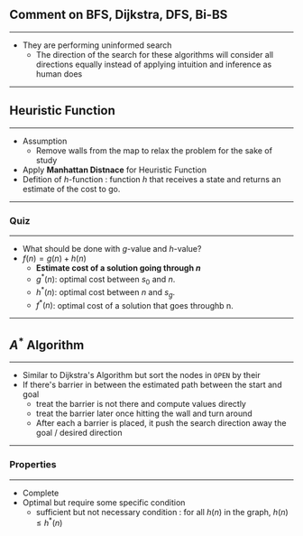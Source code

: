 ## Comment on BFS, Dijkstra, DFS, Bi-BS
---
- They are performing uninformed search
  - The direction of the search for these algorithms will consider all directions equally instead of applying intuition and inference as human does
---
## Heuristic Function
---
- Assumption
  - Remove walls from the map to relax the problem for the sake of study
- Apply **Manhattan Distnace** for Heuristic Function
- Defition of $h$-function : function $h$ that receives a state and returns an estimate of the cost to go.
---
### Quiz
---
- What should be done with $g$-value and $h$-value?
- $f(n)=g(n)+h(n)$
  - **Estimate cost of a solution going through $n$**
  - $g^*(n)$: optimal cost between $s_0$ and $n$.
  - $h^*(n)$: optimal cost between $n$ and $s_g$.
  - $f^*(n)$: optimal cost of a solution that goes throughb n.
---
## $A^*$ Algorithm
---
- Similar to Dijkstra's Algorithm but sort the nodes in `OPEN` by their 
- If there's barrier in between the estimated path between the start and goal
  - treat the barrier is not there and compute values directly
  - treat the barrier later once hitting the wall and turn around
  - After each a barrier is placed, it push the search direction away the goal / desired direction
---
### Properties
---
- Complete
- Optimal but require some specific condition
  - sufficient but not necessary condition : for all $h(n)$ in the graph, $h(n) \leq h^*(n)$ 